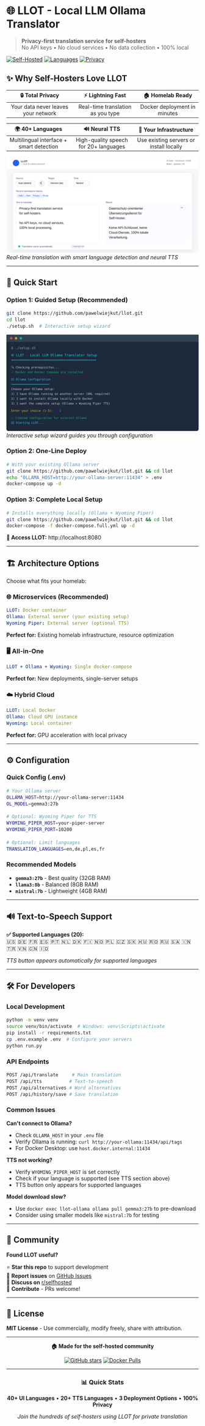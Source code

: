 # 🌐 LLOT - Local LLM Ollama Translator

> **Privacy-first translation service for self-hosters**  
> No API keys • No cloud services • No data collection • 100% local

[![Self-Hosted](https://img.shields.io/badge/Self--Hosted-100%25-green?style=for-the-badge&logo=docker)](https://github.com/pawelwiejkut/llot)
[![Languages](https://img.shields.io/badge/Languages-40%2B-blue?style=for-the-badge)](https://github.com/pawelwiejkut/llot)
[![Privacy](https://img.shields.io/badge/Privacy-First-red?style=for-the-badge&logo=shield)](https://github.com/pawelwiejkut/llot)

## ✨ Why Self-Hosters Love LLOT

| 🔒 **Total Privacy** | ⚡ **Lightning Fast** | 🏠 **Homelab Ready** |
|:---:|:---:|:---:|
| Your data never leaves your network | Real-time translation as you type | Docker deployment in minutes |

| 🌍 **40+ Languages** | 🔊 **Neural TTS** | 🔧 **Your Infrastructure** |
|:---:|:---:|:---:|
| Multilingual interface + smart detection | High-quality speech for 20+ languages | Use existing servers or install locally |  

![LLOT Interface](docs/images/llot-interface.svg)
*Real-time translation with smart language detection and neural TTS*

---

## 🚀 Quick Start

### Option 1: Guided Setup (Recommended)
```bash
git clone https://github.com/pawelwiejkut/llot.git
cd llot
./setup.sh  # Interactive setup wizard
```

![Setup Demo](docs/images/setup-demo.svg)
*Interactive setup wizard guides you through configuration*

### Option 2: One-Line Deploy
```bash
# With your existing Ollama server
git clone https://github.com/pawelwiejkut/llot.git && cd llot
echo "OLLAMA_HOST=http://your-ollama-server:11434" > .env
docker-compose up -d
```

### Option 3: Complete Local Setup
```bash
# Installs everything locally (Ollama + Wyoming Piper)
git clone https://github.com/pawelwiejkut/llot.git && cd llot
docker-compose -f docker-compose.full.yml up -d
```

**🎯 Access LLOT:** http://localhost:8080

---

## 🏗️ Architecture Options

Choose what fits your homelab:

### 🌐 **Microservices** (Recommended)
```yaml
LLOT: Docker container
Ollama: External server (your existing setup)
Wyoming Piper: External server (optional TTS)
```
**Perfect for:** Existing homelab infrastructure, resource optimization

### 🖥️ **All-in-One**  
```yaml
LLOT + Ollama + Wyoming: Single docker-compose
```
**Perfect for:** New deployments, single-server setups

### ☁️ **Hybrid Cloud**
```yaml
LLOT: Local Docker
Ollama: Cloud GPU instance
Wyoming: Local container
```
**Perfect for:** GPU acceleration with local privacy

---

## ⚙️ Configuration

### Quick Config (.env)
```bash
# Your Ollama server
OLLAMA_HOST=http://your-ollama-server:11434
OL_MODEL=gemma3:27b

# Optional: Wyoming Piper for TTS
WYOMING_PIPER_HOST=your-piper-server
WYOMING_PIPER_PORT=10200

# Optional: Limit languages
TRANSLATION_LANGUAGES=en,de,pl,es,fr
```

### Recommended Models
- **`gemma3:27b`** - Best quality (32GB RAM)
- **`llama3:8b`** - Balanced (8GB RAM)
- **`mistral:7b`** - Lightweight (4GB RAM)

---

## 🔊 Text-to-Speech Support

**✅ Supported Languages (20):**  
🇺🇸 🇩🇪 🇫🇷 🇪🇸 🇵🇹 🇳🇱 🇩🇰 🇫🇮 🇳🇴 🇵🇱 🇨🇿 🇸🇰 🇭🇺 🇷🇴 🇷🇺 🇸🇦 🇮🇳 🇹🇷 🇻🇳 🇨🇳 🇮🇩

*TTS button appears automatically for supported languages*

---

## 🛠️ For Developers

### Local Development
```bash
python -m venv venv
source venv/bin/activate  # Windows: venv\Scripts\activate
pip install -r requirements.txt
cp .env.example .env  # Configure your servers
python run.py
```

### API Endpoints
```bash
POST /api/translate     # Main translation
POST /api/tts          # Text-to-speech  
POST /api/alternatives # Word alternatives
POST /api/history/save # Save translation
```

### Common Issues

**Can't connect to Ollama?**
- Check `OLLAMA_HOST` in your `.env` file
- Verify Ollama is running: `curl http://your-ollama:11434/api/tags`
- For Docker Desktop: use `host.docker.internal:11434`

**TTS not working?**  
- Verify `WYOMING_PIPER_HOST` is set correctly
- Check if your language is supported (see TTS section above)
- TTS button only appears for supported languages

**Model download slow?**
- Use `docker exec llot-ollama ollama pull gemma3:27b` to pre-download
- Consider using smaller models like `mistral:7b` for testing

---

## 🌟 Community

**Found LLOT useful?** 

⭐ **Star this repo** to support development  
🐛 **Report issues** on [GitHub Issues](https://github.com/pawelwiejkut/llot/issues)  
💬 **Discuss on** [r/selfhosted](https://reddit.com/r/selfhosted)  
🔧 **Contribute** - PRs welcome!

---

## 📜 License

**MIT License** - Use commercially, modify freely, share with attribution.

---

<div align="center">

**🏠 Made for the self-hosted community**

[![GitHub stars](https://img.shields.io/github/stars/pawelwiejkut/llot?style=social)](https://github.com/pawelwiejkut/llot/stargazers)
[![Docker Pulls](https://img.shields.io/badge/Docker-Ready-blue?logo=docker)](https://github.com/pawelwiejkut/llot)

---

### 📊 Quick Stats
**40+ UI Languages** • **20+ TTS Languages** • **3 Deployment Options** • **100% Privacy**

*Join the hundreds of self-hosters using LLOT for private translation* 

</div>